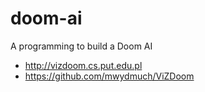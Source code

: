 # doom-ai
A programming to build a Doom AI
- http://vizdoom.cs.put.edu.pl
- https://github.com/mwydmuch/ViZDoom